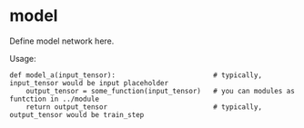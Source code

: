 model
========
Define model network here.  

Usage:  
```
def model_a(input_tensor):                        # typically, input_tensor would be input placeholder
    output_tensor = some_function(input_tensor)   # you can modules as funtction in ../module  
    return output_tensor                          # typically, output_tensor would be train_step
```
